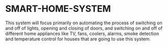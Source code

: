 # SMART-HOME-SYSTEM

This system will focus primarily on automating the process of switching on and off of lights, opening and closing of doors, and switching on and off of different home appliances like TV, fans, coolers, alarms, smoke detection and temperature control for houses that are going to use this system.
